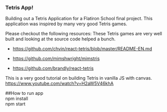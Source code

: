 ### Tetris App!

Building out a Tetris Application for a Flatiron School final project. This application was inspired by many very good Tetris games.

Please checkout the following resources:
These Tetris games are very well built and looking at the source code helped a bunch.  
- https://github.com/chvin/react-tetris/blob/master/README-EN.md  

- https://github.com/mimshwright/mimstris

- https://github.com/brandly/react-tetris

This is a very good tutorial on building Tetris in vanilla JS with canvas. https://www.youtube.com/watch?v=H2aW5V46khA


##How to run app  
 npm install  
 npm start
